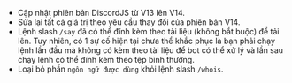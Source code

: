 - Cập nhật phiên bản DiscordJS từ V13 lên V14.
- Sửa lại tất cả giá trị theo yêu cầu thay đổi của phiên bản V14.
- Lệnh slash `/say` đã có thể đính kèm theo tài liệu (không bắt buộc) để tải lên. Tuy nhiên, có 1 sự cố hiện tại chưa thể khắc phục là bạn phải chạy lệnh lần đầu mà không có kèm theo tài liệu để bot có thể xử lý và lần sau chạy lệnh có thể đính kèm theo tệp bình thường.
- Loại bỏ phần `ngôn ngữ được dùng` khỏi lệnh slash `/whois`.
